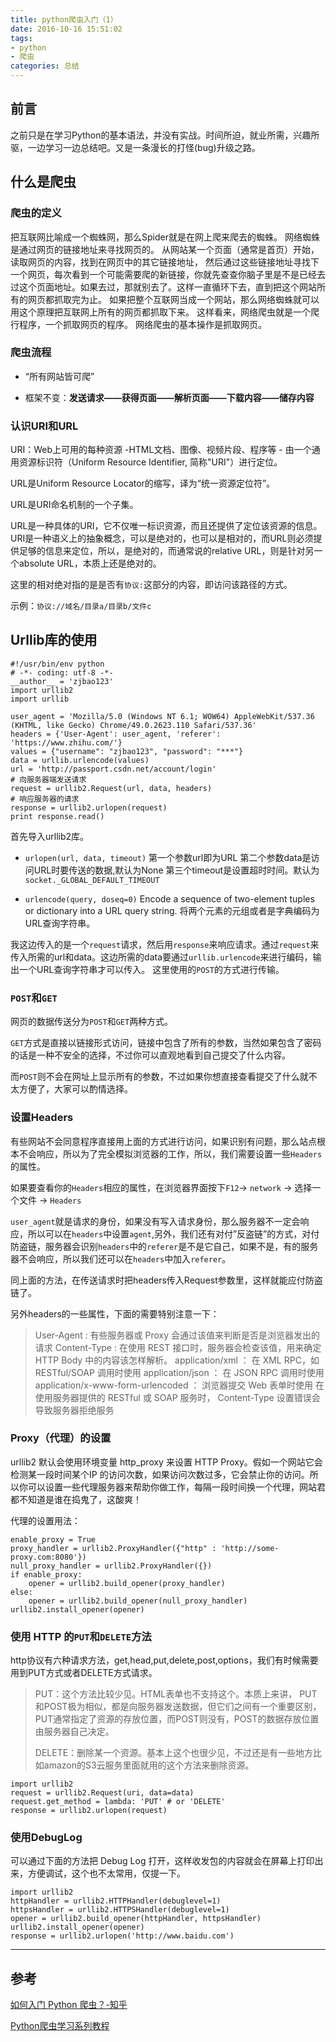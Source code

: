 ```yaml
---
title: python爬虫入门（1）
date: 2016-10-16 15:51:02
tags:
- python
- 爬虫
categories: 总结
---
```

## 前言

之前只是在学习Python的基本语法，并没有实战。时间所迫，就业所需，兴趣所驱，一边学习一边总结吧。又是一条漫长的打怪(bug)升级之路。
<!--more-->
## 什么是爬虫

### 爬虫的定义

把互联网比喻成一个蜘蛛网，那么Spider就是在网上爬来爬去的蜘蛛。
网络蜘蛛是通过网页的链接地址来寻找网页的。
从网站某一个页面（通常是首页）开始，读取网页的内容，找到在网页中的其它链接地址，
然后通过这些链接地址寻找下一个网页，每次看到一个可能需要爬的新链接，你就先查查你脑子里是不是已经去过这个页面地址。如果去过，那就别去了。这样一直循环下去，直到把这个网站所有的网页都抓取完为止。
如果把整个互联网当成一个网站，那么网络蜘蛛就可以用这个原理把互联网上所有的网页都抓取下来。
这样看来，网络爬虫就是一个爬行程序，一个抓取网页的程序。
网络爬虫的基本操作是抓取网页。

### 爬虫流程

* “所有网站皆可爬”

* 框架不变：**发送请求——获得页面——解析页面——下载内容——储存内容**

### 认识URI和URL

URI：Web上可用的每种资源 -HTML文档、图像、视频片段、程序等 - 由一个通用资源标识符（Uniform Resource Identifier, 简称"URI"）进行定位。

URL是Uniform Resource Locator的缩写，译为“统一资源定位符”。

URL是URI命名机制的一个子集。

URL是一种具体的URI，它不仅唯一标识资源，而且还提供了定位该资源的信息。URI是一种语义上的抽象概念，可以是绝对的，也可以是相对的，而URL则必须提供足够的信息来定位，所以，是绝对的，而通常说的relative URL，则是针对另一个absolute URL，本质上还是绝对的。

这里的相对绝对指的是是否有`协议:`这部分的内容，即访问该路径的方式。

示例：`协议://域名/目录a/目录b/文件c`

## Urllib库的使用


```
#!/usr/bin/env python
# -*- coding: utf-8 -*-
__author__ = 'zjbao123'
import urllib2
import urllib

user_agent = 'Mozilla/5.0 (Windows NT 6.1; WOW64) AppleWebKit/537.36 (KHTML, like Gecko) Chrome/49.0.2623.110 Safari/537.36'
headers = {'User-Agent': user_agent, 'referer': 'https://www.zhihu.com/'}
values = {"username": "zjbao123", "password": "***"}
data = urllib.urlencode(values)
url = 'http://passport.csdn.net/account/login'
# 向服务器端发送请求
request = urllib2.Request(url, data, headers)
# 响应服务器的请求
response = urllib2.urlopen(request)
print response.read()
```
首先导入urllib2库。

* `urlopen(url, data, timeout)`
第一个参数url即为URL
第二个参数data是访问URL时要传送的数据,默认为None
第三个timeout是设置超时时间。默认为`socket._GLOBAL_DEFAULT_TIMEOUT`

* `urlencode(query, doseq=0)`
Encode a sequence of two-element tuples or dictionary into a URL query string.
将两个元素的元组或者是字典编码为URL查询字符串。

我这边传入的是一个`request`请求，然后用`response`来响应请求。通过`request`来传入所需的url和data。这边所需的data要通过`urllib.urlencode`来进行编码，输出一个URL查询字符串才可以传入。
这里使用的`POST`的方式进行传输。

### `POST`和`GET`
网页的数据传送分为`POST`和`GET`两种方式。

`GET`方式是直接以链接形式访问，链接中包含了所有的参数，当然如果包含了密码的话是一种不安全的选择，不过你可以直观地看到自己提交了什么内容。

而`POST`则不会在网址上显示所有的参数，不过如果你想直接查看提交了什么就不太方便了，大家可以酌情选择。

### 设置Headers

有些网站不会同意程序直接用上面的方式进行访问，如果识别有问题，那么站点根本不会响应，所以为了完全模拟浏览器的工作，所以，我们需要设置一些`Headers`的属性。

如果要查看你的`Headers`相应的属性，在浏览器界面按下`F12`-> `network` -> 选择一个文件 -> `Headers`

`user_agent`就是请求的身份，如果没有写入请求身份，那么服务器不一定会响应，所以可以在`headers`中设置`agent`,另外，我们还有对付”反盗链”的方式，对付防盗链，服务器会识别`headers`中的`referer`是不是它自己，如果不是，有的服务器不会响应，所以我们还可以在`headers`中加入`referer`。

同上面的方法，在传送请求时把headers传入Request参数里，这样就能应付防盗链了。

另外headers的一些属性，下面的需要特别注意一下：

>User-Agent : 有些服务器或 Proxy 会通过该值来判断是否是浏览器发出的请求
>Content-Type : 在使用 REST 接口时，服务器会检查该值，用来确定 HTTP Body 中的内容该怎样解析。
>application/xml ： 在 XML RPC，如 RESTful/SOAP 调用时使用
>application/json ： 在 JSON RPC 调用时使用
>application/x-www-form-urlencoded ： 浏览器提交 Web 表单时使用
>在使用服务器提供的 RESTful 或 SOAP 服务时， Content-Type 设置错误会导致服务器拒绝服务

### Proxy（代理）的设置

urllib2 默认会使用环境变量 http_proxy 来设置 HTTP Proxy。假如一个网站它会检测某一段时间某个IP 的访问次数，如果访问次数过多，它会禁止你的访问。所以你可以设置一些代理服务器来帮助你做工作，每隔一段时间换一个代理，网站君都不知道是谁在捣鬼了，这酸爽！

代理的设置用法：
```
enable_proxy = True
proxy_handler = urllib2.ProxyHandler({"http" : 'http://some-proxy.com:8080'})
null_proxy_handler = urllib2.ProxyHandler({})
if enable_proxy:
    opener = urllib2.build_opener(proxy_handler)
else:
    opener = urllib2.build_opener(null_proxy_handler)
urllib2.install_opener(opener)

```

### 使用 HTTP 的`PUT`和`DELETE`方法

http协议有六种请求方法，get,head,put,delete,post,options，我们有时候需要用到PUT方式或者DELETE方式请求。

>PUT：这个方法比较少见。HTML表单也不支持这个。本质上来讲， PUT和POST极为相似，都是向服务器发送数据，但它们之间有一个重要区别，PUT通常指定了资源的存放位置，而POST则没有，POST的数据存放位置由服务器自己决定。
>
>DELETE：删除某一个资源。基本上这个也很少见，不过还是有一些地方比如amazon的S3云服务里面就用的这个方法来删除资源。

```
import urllib2
request = urllib2.Request(uri, data=data)
request.get_method = lambda: 'PUT' # or 'DELETE'
response = urllib2.urlopen(request)
```

### 使用DebugLog

可以通过下面的方法把 Debug Log 打开，这样收发包的内容就会在屏幕上打印出来，方便调试，这个也不太常用，仅提一下。
```
import urllib2
httpHandler = urllib2.HTTPHandler(debuglevel=1)
httpsHandler = urllib2.HTTPSHandler(debuglevel=1)
opener = urllib2.build_opener(httpHandler, httpsHandler)
urllib2.install_opener(opener)
response = urllib2.urlopen('http://www.baidu.com')
```

------------------------------------------------------------

## 参考

[如何入门 Python 爬虫？-知乎](https://www.zhihu.com/question/20899988)

[Python爬虫学习系列教程](http://cuiqingcai.com/1052.html)


